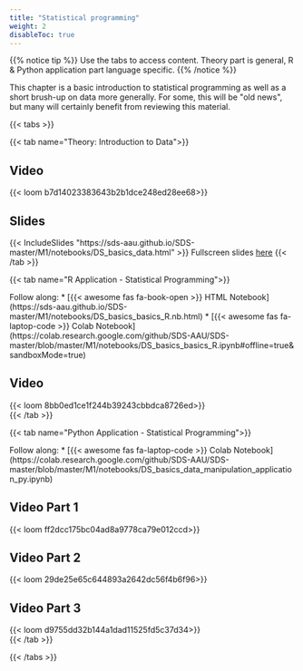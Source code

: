 ```yaml
---
title: "Statistical programming"
weight: 2
disableToc: true
---
```


{{% notice tip %}} Use the tabs to access content. Theory part is general, R & Python application part language specific.
{{% /notice %}}

This chapter is a basic introduction to statistical programming as well as a short brush-up on data more generally. For some, this will be "old news", but many will certainly benefit from reviewing this material.


{{< tabs >}}

{{< tab name="Theory: Introduction to Data">}}
  <h2>Video</h2>
  {{< loom b7d14023383643b2b1dce248ed28ee68>}}
  
  <h2>Slides</h2>  
  {{< IncludeSlides "https://sds-aau.github.io/SDS-master/M1/notebooks/DS_basics_data.html" >}}
  Fullscreen slides <a href="https://sds-aau.github.io/SDS-master/M1/notebooks/DS_basics_data.html">here</a>
{{< /tab >}}

{{< tab name="R Application - Statistical Programming">}}
<div>
  Follow along: 
  * [{{< awesome fas fa-book-open >}} HTML Notebook](https://sds-aau.github.io/SDS-master/M1/notebooks/DS_basics_basics_R.nb.html)
  * [{{< awesome fas fa-laptop-code >}} Colab Notebook](https://colab.research.google.com/github/SDS-AAU/SDS-master/blob/master/M1/notebooks/DS_basics_basics_R.ipynb#offline=true&sandboxMode=true)
  
  <h2>Video</h2>
  {{< loom 8bb0ed1ce1f244b39243cbbdca8726ed>}} 
</div>
{{< /tab >}}
  
{{< tab name="Python Application - Statistical Programming">}}
<div>
  Follow along: 
  * [{{< awesome fas fa-laptop-code >}} Colab Notebook](https://colab.research.google.com/github/SDS-AAU/SDS-master/blob/master/M1/notebooks/DS_basics_data_manipulation_application_py.ipynb)
  
  <h2>Video Part 1</h2>
  {{< loom ff2dcc175bc04ad8a9778ca79e012ccd>}}
  
  <h2>Video Part 2</h2>
  {{< loom 29de25e65c644893a2642dc56f4b6f96>}}
  
  <h2>Video Part 3</h2>
  {{< loom d9755dd32b144a1dad11525fd5c37d34>}}
</div>
{{< /tab >}}

{{< /tabs >}}






